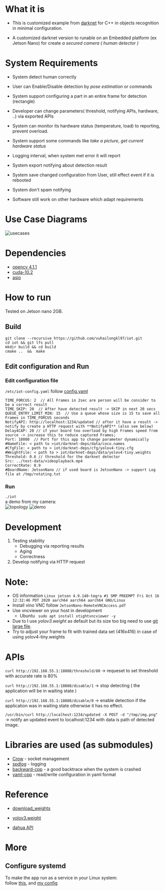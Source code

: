 # What it is

+ This is customized example from [darknet](https://github.com/AlexeyAB/darknet/) for C++ in objects recognition in minimal configuration.

+ A customized darknet version to runable on an Embedded platform (ex Jetson Nano) for create *a secured camera ( human detector )* 

# System Requirements 

+ System detect human correctly

+ User can Enable/Disable detection by *pose estimation* or commands

+ System support configuring a part in an entire frame for detection (rectangle)

+ Developer can change parameters( threshold, notifying APIs, hardware, ..)  via exported APIs

+ System can monitor its hardware status (temperature, load) to reporting, prevent overload.

+ System support some commands like *take a picture*, *get current hardware status*

+ Logging interval, when system met error it will report

+ System export notifying about detection result

+ System save changed configuration from User, still effect event if it is rebooted

+ System don't spam notifying

+ Software still work on other hardware which adapt requirements

# Use Case Diagrams
![usecases](docs/usecases.drawio.png)


# Dependencies
+ [opencv 4.1.1](https://pysource.com/2019/08/26/install-opencv-4-1-on-nvidia-jetson-nano/)
+ [cuda-10.2](https://jfrog.com/connect/post/installing-cuda-on-nvidia-jetson-nano/)
+ [asio](https://think-async.com/Asio/asio-1.24.0/doc/asio/using.html)
# How to run
Tested on Jetson nano 2GB.
## Build
```
git clone --recursive https://github.com/vuhailongkl97/iot.git
cd iot && git lfs pull
mkdir build && cd build
cmake ..  &&  make

```
## Edit configuration and Run
### Edit configuration file
`/etc/iot-config.yaml` follow [config.yaml](https://github.com/vuhailongkl97/iot/blob/master/iot-config.yaml)
```
TIME_FORCUS: 2  // All Frames in 2sec are person will be consider to be a correct result
TIME_SKIP: 20  // After have detected result -> SKIP in next 20 secs
QUEUE_ENTRY_LIMIT_MIN: 15  // Use a queue whose size is 15 to save all Frames in TIME_FORCUS seconds
NotifyAPI: http://localhost:1234/updated // after it have a result -> notify by create a HTTP request with **NotifyAPI** (also see below)
Delay4CAP: 20 // if your board too overload by high Frames speed from source -> increase this to reduce captured Frames;
Port: 18080  // Port for this app to change parameter dynamically
#NameFile: < path to >iot/darknet-deps/data/coco.names 
#CfgFile: < path to > iot/darknet-deps/cfg/yolov4-tiny.cfg
#WeightFile: < path to > iot/darknet-deps/data/yolov4-tiny.weights
Threshold: 0.6 // threshold for the darknet detector
Src: ../test-data/videoplayback.mp4
CorrectRate: 0.9
#BoardName: JetsonNano // if used board is JetsonNano -> support Log file at /tmp/rotating.txt
```

### Run
`./iot `  
a demo from my camera:  
![topology](docs/topology.png)
![demo](docs/demo.png)
# Development
1. Testing stability
	+ Debugging via reporting results
	+ Aging 
	+ Correctness
2. Develop notifying via HTTP request

# Note: 
+ OS information `Linux jetson 4.9.140-tegra #1 SMP PREEMPT Fri Oct 16 12:32:46 PDT 2020 aarch64 aarch64 aarch64 GNU/Linux`
+ Install vino VNC follow `JetsonNano-RemoteVNCAccess.pdf`
+ Use vncviewer on your host in development 
	- Ubuntu ` sudo apt install xtightvncviewer -y`
+ Due to I use *yolov3.weight* as default but its size too big need to use [git large file](https://git-lfs.github.com/). 
+ Try to adjust your frame to fit with trained data set (416x416) in case of using yolov4-tiny.weights  

# APIs 
` curl http://192.168.55.1:18080/threshold/80 ` -> requeset to set threshold with accurate rate is 80%
 
` curl http://192.168.55.1:18080/disable/1 ` -> stop detecting ( the application will be in waiting state )

` curl http://192.168.55.1:18080/disable/0 ` -> enable detection if the application was in waiting state otherwise it has no effect.

` /usr/bin/curl http://localhost:1234/updated -X POST -d "/tmp/img.png" ` -> notify an updated event to localhost:1234 with data is path of detected image.
# Libraries are used (as submodules)
+ [Crow](https://github.com/ipkn/crow) - socket management
+ [spdlog](https://github.com/gabime/spdlog) - logging 
+ [backward-cpp](https://github.com/bombela/backward-cpp) - a good backtrace when the system is crashed
+ [yaml-cpp](https://github.com/jbeder/yaml-cpp) - read/write configuration in yaml format

# Reference
+ [download_weights](https://github.com/AlexeyAB/darknet/blob/master/scripts/download_weights.ps1)

+ [yolov3.weight](https://pjreddie.com/media/files/yolov3.weights)
+ [dahua API](https://community.jeedom.com/uploads/short-url/tTQJPaNah7gZnU12VGGN9ZHEhOk.pdf)

# More
## Configure systemd
To make the app run as a service in your Linux system:  
follow [this](https://wiki.archlinux.org/title/systemd), and [my config](https://github.com/vuhailongkl97/iot/blob/master/iot.service)
